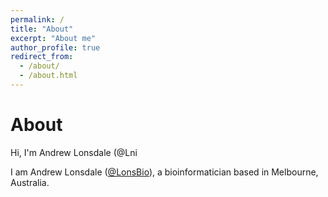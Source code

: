 ```yaml
---
permalink: /
title: "About"
excerpt: "About me"
author_profile: true
redirect_from: 
  - /about/
  - /about.html
---
```


# About

Hi, I'm Andrew Lonsdale (@Lni

I am Andrew Lonsdale ([@LonsBio](https://twitter.com/LonsBio)), a bioinformatician based in Melbourne, Australia. 
